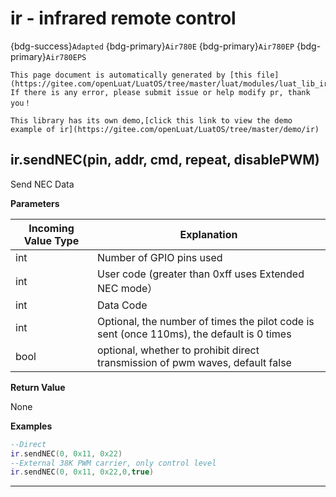 # ir - infrared remote control

{bdg-success}`Adapted` {bdg-primary}`Air780E` {bdg-primary}`Air780EP` {bdg-primary}`Air780EPS`

```{note}
This page document is automatically generated by [this file](https://gitee.com/openLuat/LuatOS/tree/master/luat/modules/luat_lib_ir.c). If there is any error, please submit issue or help modify pr, thank you！
```

```{tip}
This library has its own demo,[click this link to view the demo example of ir](https://gitee.com/openLuat/LuatOS/tree/master/demo/ir)
```

## ir.sendNEC(pin, addr, cmd, repeat, disablePWM)



Send NEC Data

**Parameters**

|Incoming Value Type | Explanation|
|-|-|
|int|Number of GPIO pins used|
|int|User code (greater than 0xff uses Extended NEC mode）|
|int|Data Code|
|int|Optional, the number of times the pilot code is sent (once 110ms), the default is 0 times|
|bool|optional, whether to prohibit direct transmission of pwm waves, default false|

**Return Value**

None

**Examples**

```lua
--Direct
ir.sendNEC(0, 0x11, 0x22)
--External 38K PWM carrier, only control level
ir.sendNEC(0, 0x11, 0x22,0,true)

```

---

